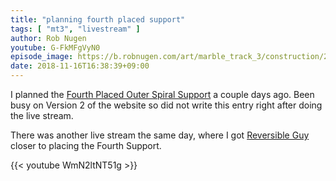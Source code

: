 ```yaml
---
title: "planning fourth placed support"
tags: [ "mt3", "livestream" ]
author: Rob Nugen
youtube: G-FkMFgVyN0
episode_image: https://b.robnugen.com/art/marble_track_3/construction/2018/2018_nov_8_planning_fourth_placed_oss.jpg
date: 2018-11-16T16:38:39+09:00
---
```


I planned the [Fourth Placed Outer Spiral Support](/4poss) a couple
days ago.  Been busy on Version 2 of the website so did not write this
entry right after doing the live stream.

There was another live stream the same day, where I got
[Reversible Guy](/w/rg) closer to placing the Fourth Support.

{{< youtube WmN2ltNT51g >}}
